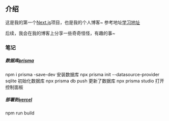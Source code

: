 ## 介绍
这是我的第一个[Next.js](https://nextjs.org/)项目，也是我的个人博客~
参考地址[学习地址](https://www.youtube.com/watch?v=y7JCnfbETPs)

后续，我会在我的博客上分享一些奇奇怪怪，有趣的事~





### 笔记

##### 数据库[prisma](https://www.prisma.io/docs/orm/more/help-and-troubleshooting/help-articles/nextjs-prisma-client-dev-practices)
npm i prisma -save-dev  安装数据库
npx prisma init --datasource-provider sqlite 初始化数据库
npx prisma db push 更新了数据库
npx prisma studio 打开控制面板

##### 部署到[vercel](https://vercel.com)
npm run build